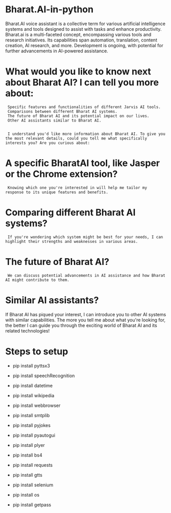 # Bharat.AI-in-python
Bharat.AI voice assistant is a collective term for various artificial intelligence systems and tools designed to assist with tasks and enhance productivity. 
Bharat.ai is a multi-faceted concept, encompassing various tools and research initiatives.
Its capabilities span automation, translation, content creation, AI research, and more.
Development is ongoing, with potential for further advancements in AI-powered assistance.


 # What would you like to know next about Bharat AI? I can tell you more about:

     Specific features and functionalities of different Jarvis AI tools.
     Comparisons between different Bharat AI systems.
     The future of Bharat AI and its potential impact on our lives.
     Other AI assistants similar to Bharat AI.


     I understand you'd like more information about Bharat AI. To give you the most relevant details, could you tell me what specifically interests you? Are you curious about:

# A specific BharatAI tool, like Jasper or the Chrome extension? 
     Knowing which one you're interested in will help me tailor my response to its unique features and benefits.
# Comparing different Bharat AI systems? 
     If you're wondering which system might be best for your needs, I can highlight their strengths and weaknesses in various areas.
# The future of Bharat AI? 
     We can discuss potential advancements in AI assistance and how Bharat AI might contribute to them.
# Similar AI assistants? 
If Bharat AI has piqued your interest, I can introduce you to other AI systems with similar capabilities.
The more you tell me about what you're looking for, the better I can guide you through the exciting world of Bharat AI and its related technologies!


# Steps to setup
* pip install pyttsx3
* pip install speechRecognition
* pip install datetime
* pip install wikipedia
* pip install  webbrowser

* pip install  smtplib
* pip install pyjokes
* pip install pyautogui
* pip install plyer
* pip install bs4
* pip install requests
* pip install gtts
* pip install selenium
* pip install os
* pip install getpass
 
